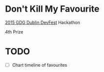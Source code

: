 # Don't Kill My Favourite

[2015 GDG Dublin DevFest](https://gplus.to/GDGDublin) Hackathon

4th Prize

# TODO
- [ ] Chart timeline of favourites
